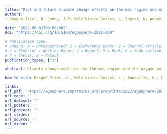 ```yaml
---
title: "Past and future climate change effects on thermal regime and oxygen solubility of four peri-alpine lakes"
authors:
- Desgué-Itier, O; Jenny, J-P; Melo Vieira Soares, L; Sharaf, N; Anneville, O; Bouffard, D; Vinçon Leite, B; Chanudet, V; Danis, P-A; Domaizon, I; Mazure, T; Soulignac, F; Tran-Khac, V; Guillard, J

date: "2022-06-03T00:00:00Z"
doi: "https://doi.org/10.5194/egusphere-2022-260"

# Publication type.
# Legend: 0 = Uncategorized; 1 = Conference paper; 2 = Journal article;
# 3 = Preprint / Working Paper; 4 = Report; 5 = Book; 6 = Book section;
# 7 = Thesis; 8 = Patent
publication_types: ["3"]

abstract: Climate change modifies the thermal regime and the oxygen solubility of lakes globally, resulting in the alteration of ecosystem processes, lake habitats and concentrations of key parameters. The use of one-dimensional (1D) lake model for global scale studies has become the standard in lake research to evaluate the effects of climate change. However, such approach requires global scale forcing parameters which have several limitations that are barely discussed, such as the need of serious downscaling. Furthermore, projections of lakes' thermal regime are hardly ever confronted with long-term observations that extent for more than a few decades. These shortfalls limit the robustness of hindcast/ forecast simulations on decadal to centennial timescales. In this study, several 1D lake models' robustness was tested for long-term variations based on 63 years of limnological data collected by the French Observatory of LAkes (OLA). Here we evaluate the possibility to force mechanistic models by following the long-term evolution of shortwave radiation and air temperature while providing realistic seasonal trend for the other parameters for which local scale downscaling often lacks accuracy. Then, the effects of climate change on the thermal regime and oxygen solubility were analyzed in the four-largest French peri-Alpine lakes. Our results show that 1D lake models forced by air temperatures and short-wave radiations accurately predict variations in lake thermal regime over the last four to six decades, with RMSE <1.95 °C. During the last three decades, water temperatures have increased by 0.46 °C decade–1 (±0.02 °C) in the epilimnion and 0.33 °C decade–1 (±0.06 °C) in the hypolimnion. Concomitantly and due to thermal change, O2 solubility has decreased by -0.104 mg L–1 decade–1 (±0.005 mg L–1) and -0.096 mg L–1 decade–1 (±0.011 mg L–1) in the epilimnion and hypolimnion, respectively. Based on the ssp370 socio-economic pathway of the IPCC, perialpine lakes could face an increase of 3.80 °C (±0.20 °C) in the next 70 years, accompanied by a decline of 1.0 mg L–1 (±0.1 mg L–1) of O2 solubility. These results suggest important degradation in lake thermal and oxygen conditions and a loss of habitats for endemic species.

how to cite: Desgué-Itier, O., Melo Vieira Soares, L., Anneville, O., Bouffard, D., Chanudet, V., Danis, P.-A., Domaizon, I., Guillard, J., Mazure, T., Sharaf, N., Soulignac, F., Tran-Khac, V., Vinçon-Leite, B., and Jenny, J.-P.: Past and future climate change effects on thermal regime and oxygen solubility of four peri-alpine lakes, EGUsphere [preprint], https://doi.org/10.5194/egusphere-2022-260, 2022.

links:
url_pdf: 'https://egusphere.copernicus.org/preprints/2022/egusphere-2022-260/egusphere-2022-260.pdf'
url_code: ''
url_dataset: ''
url_poster: ''
url_project: ''
url_slides: ''
url_source: ''
url_video: ''
---
```

